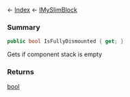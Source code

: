 ← [Index](Api-Index) ← [IMySlimBlock](VRage.Game.ModAPI.Ingame.IMySlimBlock)

### Summary

```csharp
public bool IsFullyDismounted { get; }
```

Gets if component stack is empty

### Returns

[bool](System.Boolean)

